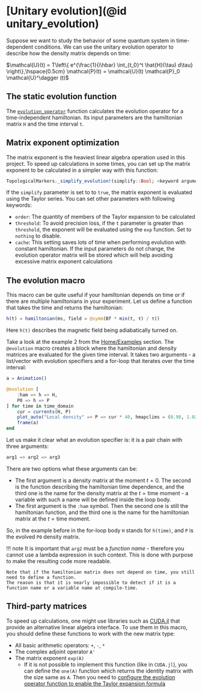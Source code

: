 # [Unitary evolution](@id unitary_evolution)

Suppose we want to study the behavior of some quantum system in time-dependent conditions. We can use the unitary evolution operator to describe how the density matrix depends on time:

$\mathcal{U}(t) = T\left\{ e^{\frac{1}{i\hbar} \int_{t_0}^t \hat{H}(\tau) d\tau} \right\},\hspace{0.5cm}
\mathcal{P}(t) = \mathcal{U}(t) \mathcal{P}_0 \mathcal{U}^\dagger (t)$

## The static evolution function

The [`evolution_operator`](@ref) function calculates the evolution operator for a time-independent hamiltonian. 
Its input parameters are the hamiltonian matrix `H` and the time interval `t`.

## Matrix exponent optimization

The matrix exponent is the heaviest linear algebra operation used in this project. 
To speed up calculations in some times, you can set up the matrix exponent to be calculated in a simpler way with this function:

```julia
TopologicalMarkers._simplify_evolution!(simplify::Bool; <keyword arguments...>)
```

If the `simplify` parameter is set to to `true`, the matrix exponent is evaluated using the Taylor series.
You can set other parameters with following keywords:

- `order`: The quantity of members of the Taylor expansion to be calculated
- `threshold`: To avoid precision loss, if the `t` parameter is greater than `threshold`, the exponent will be evaluated using the `exp` function. Set to `nothing` to disable.
- `cache`: This setting saves lots of time when performing evolution with constant hamiltonian. If the input parameters do not change, the evolution operator matrix will be stored
which will help avoiding excessive matrix exponent calculations

## The evolution macro

This macro can be quite useful if your hamiltonian depends on time or if there are multiple hamiltonians in your experiment.
Let us define a function that takes the time and returns the hamiltonian:

```julia
h(t) = hamiltonian(ms, field = @symm(Bf * min(t, τ) / τ))
```

Here `h(t)` describes the magnetic field being adiabatically turned on.

Take a look at the example 2 from the [Home/Examples](index.md#Examples) section.
The `@evolution` macro creates a block where the hamiltonian and density matrices are evaluated for the given time interval. 
It takes two arguments - a list/vector with evolution specifiers and a for-loop that iterates over the time interval:

```julia
a = Animation()

@evolution [
    :ham => h => H,
    P0 => h => P
] for time in time_domain
    cur = currents(H, P)
    plot_auto("Local density" => P => cur * 40, hmapclims = (0.98, 1.02))
    frame(a)
end
```

Let us make it clear what an evolution specifier is: it is a pair chain with three arguments:

```julia
arg1 => arg2 => arg3
```

There are two options what these arguments can be:

- The first argument is a density matrix at the moment $t = 0$. The second is the function describing the hamiltonian time dependence, and the third one is the name for the density matrix at the $t = \text{time}$ moment - a variable with such a name will be defined inside the loop body.
- The first argument is the `:ham` symbol. Then the second one is still the hamiltonian function, and the third one is the name for the hamiltonian matrix at the $t = \text{time}$ moment.

So, in the example before in the for-loop body `H` stands for `h(time)`, and `P` is the evolved `P0` density matrix.

!!! note
    It is important that `arg2` must be a _function name_ - therefore you cannot use a lambda expression in such context. 
    This is done with purpose to make the resulting code more readable.

    Note that if the hamiltonian matrix does not depend on time, you still need to define a function. 
    The reason is that it is nearly impossible to detect if it is a function name or a variable name at compile-time.

## Third-party matrices

To speed up calculations, one might use libraries such as [CUDA.jl](https://juliagpu.gitlab.io/CUDA.jl/) that provide an alternative linear algebra interface. 
To use them in this macro, you should define these functions to work with the new matrix type:

- All basic arithmetic operators: `+`, `-`, `*`
- The complex adjoint operator `A'`
- The matrix exponent `exp(A)`
    - If it is not possible to implement this function (like in `CUDA.jl`), you can define the `one(A)` function which returns the identity matrix with the size same as `A`. 
    Then you need to [configure the evolution operator function to enable the Taylor expansion formula](@ref "Matrix exponent optimization")